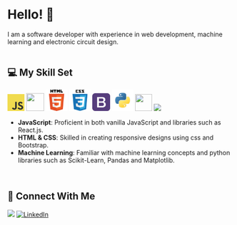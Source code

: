 # Hello! 👋

I am a software developer with experience in web development, machine learning and electronic circuit design.   
<br>

## 💻 My Skill Set

<img src="https://raw.githubusercontent.com/github/explore/80688e429a7d4ef2fca1e82350fe8e3517d3494d/topics/javascript/javascript.png" width="38" height="38"> <img src="https://www.vectorlogo.zone/logos/reactjs/reactjs-icon.svg" width="40" height="40"> <img src="https://raw.githubusercontent.com/github/explore/80688e429a7d4ef2fca1e82350fe8e3517d3494d/topics/html/html.png" width="48" height="48"> <img src="https://raw.githubusercontent.com/github/explore/80688e429a7d4ef2fca1e82350fe8e3517d3494d/topics/css/css.png" width="48" height="48"> <img src="https://raw.githubusercontent.com/github/explore/80688e429a7d4ef2fca1e82350fe8e3517d3494d/topics/bootstrap/bootstrap.png" width="40" height="40"> <img src="https://raw.githubusercontent.com/github/explore/80688e429a7d4ef2fca1e82350fe8e3517d3494d/topics/python/python.png" width="48" height="48"> 
<img src="https://upload.wikimedia.org/wikipedia/commons/thumb/1/18/ISO_C%2B%2B_Logo.svg/612px-ISO_C%2B%2B_Logo.svg.png?20170928190710" width="38" height="38"> <img src="https://git-scm.com/images/logos/1color-darkbg@2x.png" height="38">


- **JavaScript**: Proficient in both vanilla JavaScript and libraries such as React.js.
- **HTML & CSS**: Skilled in creating responsive designs using css and Bootstrap.
- **Machine Learning**: Familiar with machine learning concepts and python libraries such as Scikit-Learn, Pandas and Matplotlib.
<br>

## 💼 Connect With Me

<a href="mailto:chmejia1@gmail.com?"><img src="https://img.shields.io/badge/gmail-%23DD0031.svg?&style=for-the-badge&logo=gmail&logoColor=white"/></a>
<a href="https://www.linkedin.com/in/cesar-m/"> ![LinkedIn](https://img.shields.io/badge/linkedin-%230077B5.svg?style=for-the-badge&logo=linkedin&logoColor=white)</a>

